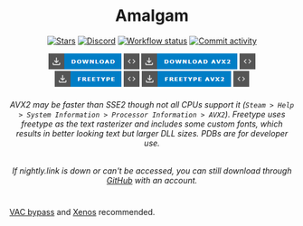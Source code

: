 <div align="center">

  # Amalgam

  [![Stars](https://img.shields.io/github/stars/rei-2/Amalgam?style=for-the-badge&color=white&logo=github)](/../../stargazers)
  [![Discord](https://img.shields.io/discord/1227898008373297223?style=for-the-badge&color=blue&labelColor=grey&label=Discord&logo=discord)](https://discord.gg/RbP9DfkUhe)
  [![Workflow status](https://img.shields.io/github/actions/workflow/status/rei-2/Amalgam/msbuild.yml?branch=master&style=for-the-badge)](/../../actions)
  [![Commit activity](https://img.shields.io/github/commit-activity/m/rei-2/Amalgam?style=for-the-badge)](/../../commits/)
  
  [![Download](.github/assets/download.png)](https://nightly.link/rei-2/Amalgam/workflows/msbuild/master/Amalgamx64Release.zip)
  [![PDB](.github/assets/pdb2.png)](https://nightly.link/rei-2/Amalgam/workflows/msbuild/master/Amalgamx64ReleasePDB.zip)
  [![Download AVX2](.github/assets/download_avx2.png)](https://nightly.link/rei-2/Amalgam/workflows/msbuild/master/Amalgamx64ReleaseAVX2.zip)
  [![PDB AVX2](.github/assets/pdb2.png)](https://nightly.link/rei-2/Amalgam/workflows/msbuild/master/Amalgamx64ReleaseAVX2PDB.zip)
  <br>
  [![Freetype](.github/assets/freetype.png)](https://nightly.link/rei-2/Amalgam/workflows/msbuild/master/Amalgamx64ReleaseFreetype.zip)
  [![PDB Freetype](.github/assets/pdb2.png)](https://nightly.link/rei-2/Amalgam/workflows/msbuild/master/Amalgamx64ReleaseFreetypePDB.zip)
  [![Freetype AVX2](.github/assets/freetype_avx2.png)](https://nightly.link/rei-2/Amalgam/workflows/msbuild/master/Amalgamx64ReleaseFreetypeAVX2.zip)
  [![PDB Freetype AVX2](.github/assets/pdb2.png)](https://nightly.link/rei-2/Amalgam/workflows/msbuild/master/Amalgamx64ReleaseFreetypeAVX2PDB.zip)

  ###### AVX2 may be faster than SSE2 though not all CPUs support it (`Steam > Help > System Information > Processor Information > AVX2`). Freetype uses freetype as the text rasterizer and includes some custom fonts, which results in better looking text but larger DLL sizes. PDBs are for developer use.
  ###### If nightly.link is down or can't be accessed, you can still download through [GitHub](https://github.com/rei-2/Amalgam/actions) with an account.

</div>

#

[VAC bypass](https://github.com/danielkrupinski/VAC-Bypass-Loader) and [Xenos](https://github.com/DarthTon/Xenos/releases) recommended. 
